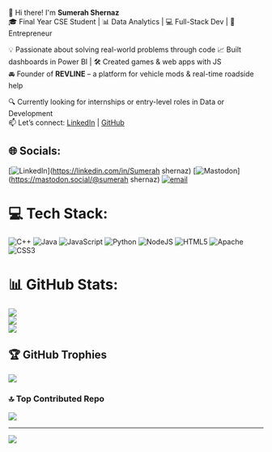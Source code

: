 👋 Hi there! I'm **Sumerah Shernaz**  
🎓 Final Year CSE Student | 📊 Data Analytics | 💻 Full-Stack Dev | 🚀 Entrepreneur  

💡 Passionate about solving real-world problems through code 
📈 Built dashboards in Power BI | 🛠 Created games & web apps with JS  
🚘 Founder of **REVLINE** – a platform for vehicle mods & real-time roadside help  

🔍 Currently looking for internships or entry-level roles in Data or Development  
📫 Let’s connect: [LinkedIn](https://linkedin.com/in/sumerahshernaz) | [GitHub](https://github.com/SUMERAH20)


## 🌐 Socials:
[![LinkedIn](https://img.shields.io/badge/LinkedIn-%230077B5.svg?logo=linkedin&logoColor=white)](https://linkedin.com/in/Sumerah shernaz) [![Mastodon](https://img.shields.io/badge/-MASTODON-%232B90D9?logo=mastodon&logoColor=white)](https://mastodon.social/@sumerah shernaz) [![email](https://img.shields.io/badge/Email-D14836?logo=gmail&logoColor=white)](mailto:sshernaz2010@gmail.com) 

# 💻 Tech Stack:
![C++](https://img.shields.io/badge/c++-%2300599C.svg?style=for-the-badge&logo=c%2B%2B&logoColor=white) ![Java](https://img.shields.io/badge/java-%23ED8B00.svg?style=for-the-badge&logo=openjdk&logoColor=white) ![JavaScript](https://img.shields.io/badge/javascript-%23323330.svg?style=for-the-badge&logo=javascript&logoColor=%23F7DF1E) ![Python](https://img.shields.io/badge/python-3670A0?style=for-the-badge&logo=python&logoColor=ffdd54) ![NodeJS](https://img.shields.io/badge/node.js-6DA55F?style=for-the-badge&logo=node.js&logoColor=white) ![HTML5](https://img.shields.io/badge/html5-%23E34F26.svg?style=for-the-badge&logo=html5&logoColor=white) ![Apache](https://img.shields.io/badge/apache-%23D42029.svg?style=for-the-badge&logo=apache&logoColor=white) ![CSS3](https://img.shields.io/badge/css3-%231572B6.svg?style=for-the-badge&logo=css3&logoColor=white)
# 📊 GitHub Stats:
![](https://github-readme-stats.vercel.app/api?username=SUMERAH20&theme=merko&hide_border=false&include_all_commits=false&count_private=false)<br/>
![](https://nirzak-streak-stats.vercel.app/?user=SUMERAH20&theme=merko&hide_border=false)<br/>
![](https://github-readme-stats.vercel.app/api/top-langs/?username=SUMERAH20&theme=merko&hide_border=false&include_all_commits=false&count_private=false&layout=compact)

## 🏆 GitHub Trophies
![](https://github-profile-trophy.vercel.app/?username=SUMERAH20&theme=radical&no-frame=false&no-bg=true&margin-w=4)

### 🔝 Top Contributed Repo
![](https://github-contributor-stats.vercel.app/api?username=SUMERAH20&limit=5&theme=dark&combine_all_yearly_contributions=true)

---
[![](https://visitcount.itsvg.in/api?id=SUMERAH20&icon=4&color=0)](https://visitcount.itsvg.in)

<!-- Proudly created with GPRM ( https://gprm.itsvg.in ) -->
